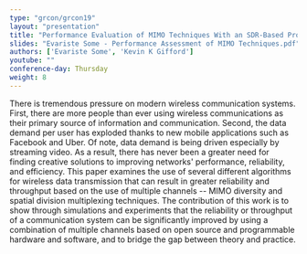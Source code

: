 ```yaml
---
type: "grcon/grcon19"
layout: "presentation"
title: "Performance Evaluation of MIMO Techniques With an SDR-Based Prototype"
slides: "Evariste Some - Performance Assessment of MIMO Techniques.pdf"
authors: ['Evariste Some', 'Kevin K Gifford']
youtube: ""
conference-day: Thursday
weight: 8
---
```

There is tremendous pressure on modern wireless communication systems. First, there are more people than ever using wireless communications as their primary source of information and communication. Second, the data demand per user has exploded thanks to new mobile applications such as Facebook and Uber. Of note, data demand is being driven especially by streaming video. As a result, there has never been a greater need for finding creative solutions to improving networks' performance, reliability, and efficiency. This paper examines the use of several different algorithms for wireless data transmission that can result in greater reliability and throughput based on the use of multiple channels -- MIMO diversity and spatial division multiplexing techniques. The contribution of this work is to show through simulations and experiments that the reliability or throughput of a communication system can be significantly improved by using a combination of multiple channels based on open source and programmable hardware and software, and to bridge the gap between theory and practice.
